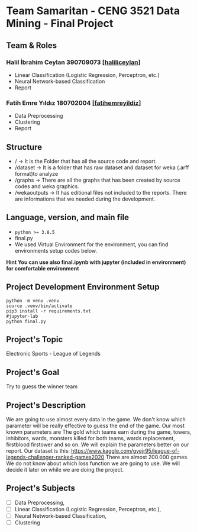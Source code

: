 # Team Samaritan - CENG 3521 Data Mining - Final Project
 
## Team & Roles
### Halil İbrahim Ceylan 390709073 [[haliliceylan](https://www.github.com/haliliceylan)]
- Linear Classification (Logistic Regression, Perceptron, etc.)
- Neural Network-based Classification
- Report
### Fatih Emre Yıldız 180702004 [[fatihemreyildiz](https://www.github.com/fatihemreyildiz)]
- Data Preprocessing
- Clustering
- Report

## Structure
- / -> It is the Folder that has all the source code and report. 
- /dataset -> It is a folder that has raw dataset and dataset for weka (.arff format)to analyze 
- /graphs -> There are all the graphs that has been created by source codes and weka graphics.
- /wekaoutputs -> It has editional files not included to the reports. There are informations that we needed during the development. 

## Language, version, and main file
- `python >= 3.8.5` 
- final.py 
- We used Virtual Environment for the environment, you can find environments setup codes below.



**Hint You can use also final.ipynb with jupyter (included in environment) for comfortable environment**
## Project Development Environment Setup
```
python -m venv .venv
source .venv/bin/activate
pip3 install -r requirements.txt
#jupyter-lab
python final.py
```



## Project's Topic
Electronic Sports - League of Legends

## Project's Goal
Try to guess the winner team

## Project's Description
We are going to use almost every data in the game. We don't know which parameter will be really effective to guess the end of the game. Our most known parameters are The gold which teams earn during the game, towers, inhibitors, wards, monsters killed for both teams, wards replacement, firstblood firstower and so on. We will explain the parameters better on our report. Our dataset is this:
https://www.kaggle.com/gyejr95/league-of-legends-challenger-ranked-games2020
There are almost 200.000 games.
We do not know about which loss function we are going to use. We will decide it later on while we are doing the project.

## Project's Subjects
- [ ] Data Preprocessing, 
- [ ] Linear Classification (Logistic Regression, Perceptron, etc.), 
- [ ] Neural Network-based Classification, 
- [ ] Clustering

